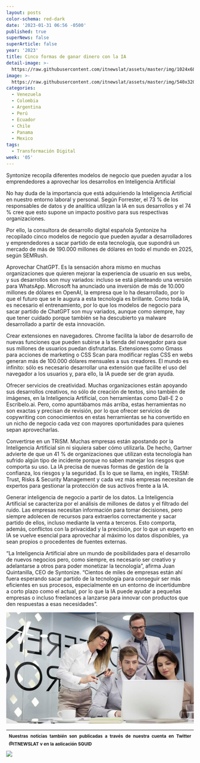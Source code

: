 ```yaml
---
layout: posts
color-schema: red-dark
date: '2023-01-31 06:56 -0500'
published: true
superNews: false
superArticle: false
year: '2023'
title: Cinco formas de ganar dinero con la IA
detail-image: >-
  https://raw.githubusercontent.com/itnewslat/assets/master/img/1024x680/reunion-equipo-Ai-g.jpg
image: >-
  https://raw.githubusercontent.com/itnewslat/assets/master/img/540x320/reunion-equipo-Ai-p.jpg
categories:
  - Venezuela
  - Colombia
  - Argentina
  - Perú
  - Ecuador
  - Chile
  - Panama
  - Mexico
tags:
  - Transformación Digital
week: '05'
---
```

Syntonize recopila diferentes modelos de negocio que pueden ayudar a los emprendedores a aprovechar los desarrollos en Inteligencia Artificial
           
No hay duda de la importancia que está adquiriendo la Inteligencia Artificial en nuestro entorno laboral y personal. Según Forrester, el 73 % de los responsables de datos y de analítica utilizan la IA en sus desarrollos y el 74 % cree que esto supone un impacto positivo para sus respectivas organizaciones.

Por ello, la consultora de desarrollo digital española Syntonize ha recopilado cinco modelos de negocio que pueden ayudar a desarrolladores y emprendedores a sacar partido de esta tecnología, que supondrá un mercado de más de 190.000 millones de dólares en todo el mundo en 2025, según SEMRush.

Aprovechar ChatGPT. Es la sensación ahora mismo en muchas organizaciones que quieren mejorar la experiencia de usuario en sus webs, y sus desarrollos son muy variados: incluso se está planteando una versión para WhatsApp. Microsoft ha anunciado una inversión de más de 10.000 millones de dólares en OpenAI, la empresa que lo ha desarrollado, por lo que el futuro que se le augura a esta tecnología es brillante. Como toda IA, es necesario el entrenamiento, por lo que los modelos de negocio para sacar partido de ChatGPT son muy variados, aunque como siempre, hay que tener cuidado porque también se ha descubierto ya malware desarrollado a partir de esta innovación.
 
Crear extensiones en navegadores. Chrome facilita la labor de desarrollo de nuevas funciones que pueden subirse a la tienda del navegador para que sus millones de usuarios puedan disfrutarlas. Extensiones como Gmass para acciones de marketing o CSS Scan para modificar reglas CSS en webs generan más de 100.000 dólares mensuales a sus creadores. El mundo es infinito: sólo es necesario desarrollar una extensión que facilite el uso del navegador a los usuarios y, para ello, la IA puede ser de gran ayuda.
 
Ofrecer servicios de creatividad. Muchas organizaciones están apoyando sus desarrollos creativos, no sólo de creación de textos, sino también de imágenes, en la Inteligencia Artificial, con herramientas como Dall-E 2 o Escribelo.ai. Pero, como apuntábamos más arriba, estas herramientas no son exactas y precisan de revisión, por lo que ofrecer servicios de copywriting con conocimientos en estas herramientas se ha convertido en un nicho de negocio cada vez con mayores oportunidades para quienes sepan aprovecharlas. 
 
Convertirse en un TRiSM. Muchas empresas están apostando por la Inteligencia Artificial sin ni siquiera saber cómo utilizarla. De hecho, Gartner advierte de que un 41 % de organizaciones que utilizan esta tecnología han sufrido algún tipo de incidente porque no saben manejar los riesgos que comporta su uso. La IA precisa de nuevas formas de gestión de la confianza, los riesgos y la seguridad. Es lo que se llama, en inglés, TRiSM: Trust, Risks & Security Management y cada vez más empresas necesitan de expertos para gestionar la protección de sus activos frente a la IA.
 
Generar inteligencia de negocio a partir de los datos. La Inteligencia Artificial se caracteriza por el análisis de millones de datos y el filtrado del ruido. Las empresas necesitan información para tomar decisiones, pero siempre adolecen de recursos para extraerlos correctamente y sacar partido de ellos, incluso mediante la venta a terceros. Esto comporta, además, conflictos con la privacidad y la precisión, por lo que un experto en IA se vuelve esencial para aprovechar al máximo los datos disponibles, ya sean propios o procedentes de fuentes externas.
 

“La Inteligencia Artificial abre un mundo de posibilidades para el desarrollo de nuevos negocios pero, como siempre, es necesario ser creativo y adelantarse a otros para poder monetizar la tecnología”, afirma Juan Quintanilla, CEO de Syntonize. “Cientos de miles de empresas están ahí fuera esperando sacar partido de la tecnología para conseguir ser más eficientes en sus procesos, especialmente en un entorno de incertidumbre a corto plazo como el actual, por lo que la IA puede ayudar a pequeñas empresas o incluso freelances a lanzarse para innovar con productos que den respuestas a esas necesidades”. 

![](https://raw.githubusercontent.com/itnewslat/assets/master/img/540x320/reunion-equipo-Ai-p.jpg)

<table style="height: 42px;" width="569">
<tbody>
<tr>
<td style="text-align: justify;"><sub><strong>Nuestras noticias también son publicadas a través de nuestra cuenta en Twitter <a href="https://twitter.com/itnewslat?lang=es">@ITNEWSLAT</a> y en la aplicación <a href="https://squidapp.co/en/">SQUID</a></strong></sub></td>
</tr>
</tbody>
</table>

<img src="https://tracker.metricool.com/c3po.jpg?hash=56f88a41e39ab42c063cc51676587a04"/>